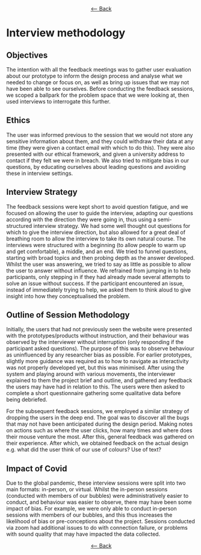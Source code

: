 <div align = center>
  
  [<-- Back](https://github.com/jess-mw/desk23/tree/main/Documentation/3.%20UX%20Design#e-user-participatory-design)
  
  </div>

# Interview methodology
## Objectives

The intention with all the feedback meetings was to gather user evaluation about our prototype to inform the design process and analyse what we needed to change or focus on, as well as bring up issues that we may not have been able to see ourselves. Before conducting the feedback sessions, we scoped a ballpark for the problem space that we were looking at, then used interviews to interrogate this further.

## Ethics

The user was informed previous to the session that we would not store any sensitive information about them, and they could withdraw their data at any time (they were given a contact email with which to do this). They were also presented with our ethical framework, and given a university address to contact if they felt we were in breach. We also tried to mitigate bias in our questions, by educating ourselves about leading questions and avoiding these in interview settings.

## Interview Strategy

The feedback sessions were kept short to avoid question fatigue, and we focused on allowing the user to guide the interview, adapting our questions according with the direction they were going in, thus using a semi-structured interview strategy. We had some well thought out questions for which to give the interview direction, but also allowed for a great deal of breathing room to allow the interview to take its own natural course.  The interviews were structured with a beginning (to allow people to warm up and get comfortable), a middle, and an end. We tried to funnel questions, starting with broad topics and then probing depth as the answer developed. Whilst the user was answering, we tried to say as little as possible to allow the user to answer without influence. We refrained from jumping in to help participants, only stepping in if they had already made several attempts to solve an issue without success. If the participant encountered an issue, instead of immediately trying to help, we asked them to think aloud to give insight into how they conceptualised the problem.

## Outline of Session Methodology

Initially, the users that had not previously seen the website were presented with the prototypes/products without instruction, and their behaviour was observed by the interviewer without interruption (only responding if the participant asked questions). The purpose of this was to observe behaviour as uninfluenced by any researcher bias as possible. For earlier prototypes, slightly more guidance was required as to how to navigate as interactivity was not properly developed yet, but this was minimised.
After using the system and playing around with various movements, the interviewer explained to them the project brief and outline, and gathered any feedback the users may have had in relation to this. The users were then asked to complete a short questionnaire gathering some qualitative data before being debriefed.

For the subsequent feedback sessions, we employed a similar strategy of dropping the users in the deep end. The goal was to discover all the bugs that may not have been anticipated during the design period. Making notes on actions such as where the user clicks, how many times and where does their mouse venture the most. After this, general feedback was gathered on their experience. After which, we obtained feedback on the actual design e.g. what did the user think of our use of colours? Use of text? 

## Impact of Covid

Due to the global pandemic, these interview sessions were split into two main formats: in-person, or virtual. Whilst the in-person sessions (conducted with members of our bubbles) were administratively easier to conduct, and behaviour was easier to observe, there may have been some impact of bias. For example, we were only able to conduct in-person sessions with members of our bubbles, and this thus increases the likelihood of bias or pre-conceptions about the project. Sessions conducted via zoom had additional issues to do with connection failure, or problems with sound quality that may have impacted the data collected. 

<div align = center>
  
  [<-- Back](https://github.com/jess-mw/desk23/tree/main/Documentation/3.%20UX%20Design#e-user-participatory-design)
  
  </div>
